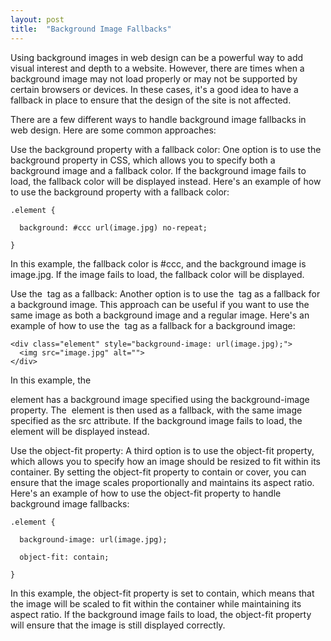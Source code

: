 ```yaml
---
layout: post
title:  "Background Image Fallbacks"
---
```


Using background images in web design can be a powerful way to add visual interest and depth to a website. However, there are times when a background image may not load properly or may not be supported by certain browsers or devices. In these cases, it's a good idea to have a fallback in place to ensure that the design of the site is not affected.

There are a few different ways to handle background image fallbacks in web design. Here are some common approaches:

Use the background property with a fallback color: One option is to use the background property in CSS, which allows you to specify both a background image and a fallback color. If the background image fails to load, the fallback color will be displayed instead.
Here's an example of how to use the background property with a fallback color:  


    .element {  

      background: #ccc url(image.jpg) no-repeat;  

    }


In this example, the fallback color is #ccc, and the background image is image.jpg. If the image fails to load, the fallback color will be displayed.

Use the <img> tag as a fallback: Another option is to use the <img> tag as a fallback for a background image. This approach can be useful if you want to use the same image as both a background image and a regular image.
Here's an example of how to use the <img> tag as a fallback for a background image:

    <div class="element" style="background-image: url(image.jpg);">
      <img src="image.jpg" alt="">
    </div>

In this example, the <div> element has a background image specified using the background-image property. The <img> element is then used as a fallback, with the same image specified as the src attribute. If the background image fails to load, the <img> element will be displayed instead.


Use the object-fit property: A third option is to use the object-fit property, which allows you to specify how an image should be resized to fit within its container. By setting the object-fit property to contain or cover, you can ensure that the image scales proportionally and maintains its aspect ratio.
Here's an example of how to use the object-fit property to handle background image fallbacks:

    .element {  

      background-image: url(image.jpg);  

      object-fit: contain;  

    }
  
In this example, the object-fit property is set to contain, which means that the image will be scaled to fit within the container while maintaining its aspect ratio. If the background image fails to load, the object-fit property will ensure that the image is still displayed correctly.
